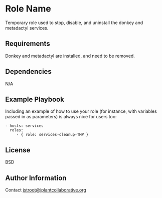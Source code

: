 Role Name
=========

Temporary role used to stop, disable, and uninstall the donkey and metadactyl services.

Requirements
------------

Donkey and metadactyl are installed, and need to be removed.

Dependencies
------------

N/A

Example Playbook
----------------

Including an example of how to use your role (for instance, with variables passed in as parameters) is always nice for users too:

    - hosts: services
      roles:
         - { role: services-cleanup-TMP }

License
-------

BSD

Author Information
------------------

Contact jstroot@iplantcollaborative.org

